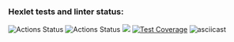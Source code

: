 ### Hexlet tests and linter status:
![Actions Status](https://github.com/RomanKhal/java-project-71/actions/workflows/hexlet-check.yml/badge.svg)
![Actions Status](https://github.com/RomanKhal/java-project-71/actions/workflows/main.yml/badge.svg)
<a href="https://codeclimate.com/github/RomanKhal/java-project-71/maintainability"><img src="https://api.codeclimate.com/v1/badges/49d0a4fbf2895b863b52/maintainability" /></a>
[![Test Coverage](https://api.codeclimate.com/v1/badges/49d0a4fbf2895b863b52/test_coverage)](https://codeclimate.com/github/RomanKhal/java-project-71/test_coverage)
![asciicast](https://asciinema.org/a/K9LNUiZCWlrKuQkULQcF5Xtun.svg)
